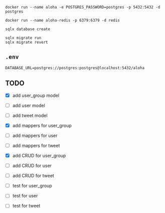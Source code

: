 ```shell
docker run --name aloha -e POSTGRES_PASSWORD=postgres -p 5432:5432 -d postgres

docker run --name aloha-redis -p 6379:6379 -d redis

sqlx database create

sqlx migrate run
sqlx migrate revert
```

## `.env`

```dotenv
DATABASE_URL=postgres://postgres:postgres@localhost:5432/aloha
```

## TODO

- [x] add user_group model
- [ ] add user model
- [ ] add tweet model


- [x] add mappers for user_group
- [ ] add mappers for user
- [ ] add mappers for tweet


- [x] add CRUD for user_group
- [ ] add CRUD for user
- [ ] add CRUD for tweet


- [ ] test for user_group
- [ ] test for user
- [ ] test for tweet
